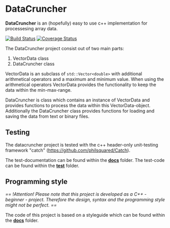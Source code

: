 # DataCruncher
**DataCruncher** is an (hopefully) easy to use c++ implementation for processesing array data. 

[![Build Status](https://travis-ci.org/mezorian/DataCruncher.svg?branch=master)](https://travis-ci.org/mezorian/DataCruncher)
[![Coverage Status](https://coveralls.io/repos/github/mezorian/DataCruncher/badge.svg?branch=master)](https://coveralls.io/github/mezorian/DataCruncher?branch=master)

The DataCruncher project consist out of two main parts:
1. VectorData class
2. DataCruncher class

VectorData is an subclass of `std::Vector<double>` with additional arithmetical operators and a maximum and minimum value. When using the arithmetical operators VectorData provides the functionality to keep the data within the min-max-range.

DataCruncher is class which contains an instance of VectorData and provides functions to process the data within this VectorData-object. 
Additionally the DataCruncher class provides functions for loading and saving the data from text or binary files.

## Testing
The datacruncher project is tested with the c++ header-only unit-testing framework "catch" (https://github.com/philsquared/Catch).

The test-documentation can be found within the [**docs**](https://github.com/gitdev1234/DataCruncher/tree/master/DataCruncher/docs) folder.
The test-code can be found within the [**test**](https://github.com/gitdev1234/DataCruncher/tree/master/DataCruncher/test) folder.

## Programming style
*== !Attention! Please note that this project is developed as a C++ - beginner - project. Therefore the design, syntax and the programming style might not be perfect. ==*

The code of this project is based on a styleguide which can be found within the [**docs**](https://github.com/gitdev1234/DataCruncher/tree/master/DataCruncher/docs) folder.
